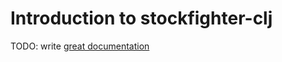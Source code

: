 # Introduction to stockfighter-clj

TODO: write [great documentation](http://jacobian.org/writing/what-to-write/)
